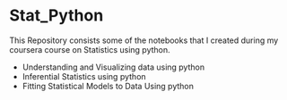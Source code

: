 # Stat_Python

This Repository consists some of the notebooks that I created during my coursera course on Statistics using python.

- Understanding and Visualizing data using python
- Inferential Statistics using python
- Fitting Statistical Models to Data Using python
